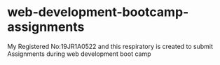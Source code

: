 # web-development-bootcamp-assignments
My Registered No:19JR1A0522 and this respiratory is created to submit Assignments during web development boot camp
